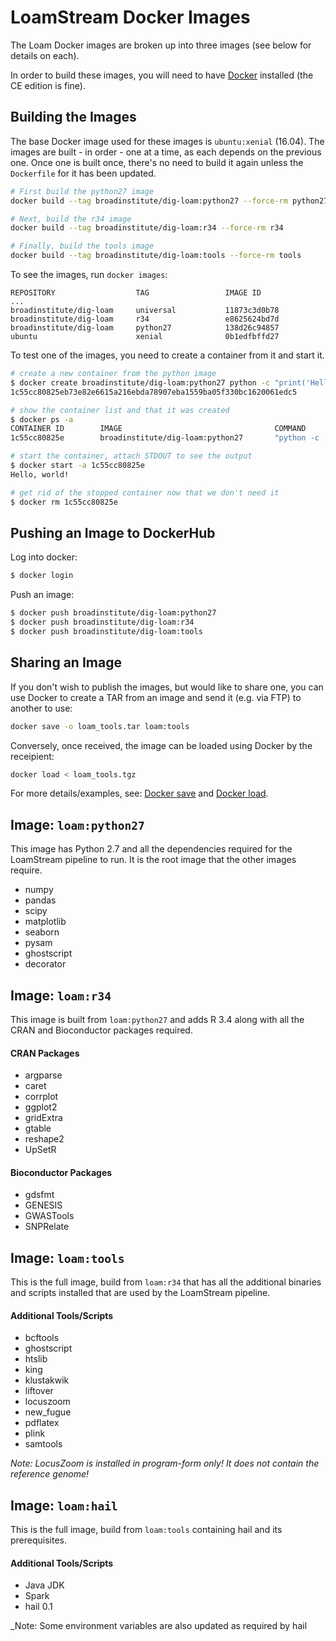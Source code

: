 # LoamStream Docker Images

The Loam Docker images are broken up into three images (see below for details on each).

In order to build these images, you will need to have [Docker](https://www.docker.com/) installed (the CE edition is fine).

## Building the Images

The base Docker image used for these images is `ubuntu:xenial` (16.04). The images are built - in order - one at a time, as each depends on the previous one. Once one is built once, there's no need to build it again unless the `Dockerfile` for it has been updated.

```bash
# First build the python27 image
docker build --tag broadinstitute/dig-loam:python27 --force-rm python27

# Next, build the r34 image
docker build --tag broadinstitute/dig-loam:r34 --force-rm r34

# Finally, build the tools image
docker build --tag broadinstitute/dig-loam:tools --force-rm tools
```

To see the images, run `docker images`:

```
REPOSITORY                  TAG                 IMAGE ID            ...
broadinstitute/dig-loam     universal           11873c3d0b78
broadinstitute/dig-loam     r34                 e8625624bd7d
broadinstitute/dig-loam     python27            138d26c94857
ubuntu                      xenial              0b1edfbffd27
```

To test one of the images, you need to create a container from it and start it.

```bash
# create a new container from the python image
$ docker create broadinstitute/dig-loam:python27 python -c "print('Hello, world!')"
1c55cc80825eb73e82e6615a216ebda78907eba1559ba05f330bc1620061edc5

# show the container list and that it was created
$ docker ps -a
CONTAINER ID        IMAGE                                  COMMAND                  CREATED             STATUS
1c55cc80825e        broadinstitute/dig-loam:python27       "python -c 'print('H…"   3 seconds ago       Created

# start the container, attach STDOUT to see the output
$ docker start -a 1c55cc80825e
Hello, world!

# get rid of the stopped container now that we don't need it
$ docker rm 1c55cc80825e
```

## Pushing an Image to DockerHub

Log into docker:

```bash
$ docker login
```

Push an image:

```bash
$ docker push broadinstitute/dig-loam:python27
$ docker push broadinstitute/dig-loam:r34
$ docker push broadinstitute/dig-loam:tools
```

## Sharing an Image

If you don't wish to publish the images, but would like to share one, you can use Docker to create a TAR from an image and send it (e.g. via FTP) to another to use:

```bash
docker save -o loam_tools.tar loam:tools
```

Conversely, once received, the image can be loaded using Docker by the receipient:

```bash
docker load < loam_tools.tgz
```

For more details/examples, see: [Docker save](https://docs.docker.com/engine/reference/commandline/save/) and
[Docker load](https://docs.docker.com/engine/reference/commandline/load/).

## Image: `loam:python27`

This image has Python 2.7 and all the dependencies required for the LoamStream pipeline to run. It is the root image that the other images require.

* numpy
* pandas
* scipy
* matplotlib
* seaborn
* pysam
* ghostscript
* decorator

## Image: `loam:r34`

This image is built from `loam:python27` and adds R 3.4 along with all the CRAN and Bioconductor packages required.

#### CRAN Packages

* argparse
* caret
* corrplot
* ggplot2
* gridExtra
* gtable
* reshape2
* UpSetR

#### Bioconductor Packages

* gdsfmt
* GENESIS
* GWASTools
* SNPRelate

## Image: `loam:tools`

This is the full image, build from `loam:r34` that has all the additional binaries and scripts installed that are used by the LoamStream pipeline.

#### Additional Tools/Scripts

* bcftools
* ghostscript
* htslib
* king
* klustakwik
* liftover
* locuszoom
* new_fugue
* pdflatex
* plink
* samtools

_Note: LocusZoom is installed in program-form only! It does not contain the reference genome!_

## Image: `loam:hail`

This is the full image, build from `loam:tools` containing hail and its prerequisites.

#### Additional Tools/Scripts

* Java JDK
* Spark
* hail 0.1

_Note: Some environment variables are also updated as required by hail
